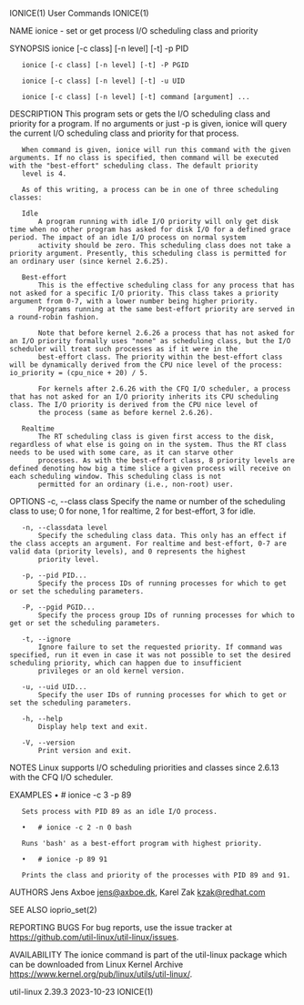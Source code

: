 IONICE(1)                                                                                      User Commands                                                                                      IONICE(1)

NAME
       ionice - set or get process I/O scheduling class and priority

SYNOPSIS
       ionice [-c class] [-n level] [-t] -p PID

       ionice [-c class] [-n level] [-t] -P PGID

       ionice [-c class] [-n level] [-t] -u UID

       ionice [-c class] [-n level] [-t] command [argument] ...

DESCRIPTION
       This program sets or gets the I/O scheduling class and priority for a program. If no arguments or just -p is given, ionice will query the current I/O scheduling class and priority for that
       process.

       When command is given, ionice will run this command with the given arguments. If no class is specified, then command will be executed with the "best-effort" scheduling class. The default priority
       level is 4.

       As of this writing, a process can be in one of three scheduling classes:

       Idle
           A program running with idle I/O priority will only get disk time when no other program has asked for disk I/O for a defined grace period. The impact of an idle I/O process on normal system
           activity should be zero. This scheduling class does not take a priority argument. Presently, this scheduling class is permitted for an ordinary user (since kernel 2.6.25).

       Best-effort
           This is the effective scheduling class for any process that has not asked for a specific I/O priority. This class takes a priority argument from 0-7, with a lower number being higher priority.
           Programs running at the same best-effort priority are served in a round-robin fashion.

           Note that before kernel 2.6.26 a process that has not asked for an I/O priority formally uses "none" as scheduling class, but the I/O scheduler will treat such processes as if it were in the
           best-effort class. The priority within the best-effort class will be dynamically derived from the CPU nice level of the process: io_priority = (cpu_nice + 20) / 5.

           For kernels after 2.6.26 with the CFQ I/O scheduler, a process that has not asked for an I/O priority inherits its CPU scheduling class. The I/O priority is derived from the CPU nice level of
           the process (same as before kernel 2.6.26).

       Realtime
           The RT scheduling class is given first access to the disk, regardless of what else is going on in the system. Thus the RT class needs to be used with some care, as it can starve other
           processes. As with the best-effort class, 8 priority levels are defined denoting how big a time slice a given process will receive on each scheduling window. This scheduling class is not
           permitted for an ordinary (i.e., non-root) user.

OPTIONS
       -c, --class class
           Specify the name or number of the scheduling class to use; 0 for none, 1 for realtime, 2 for best-effort, 3 for idle.

       -n, --classdata level
           Specify the scheduling class data. This only has an effect if the class accepts an argument. For realtime and best-effort, 0-7 are valid data (priority levels), and 0 represents the highest
           priority level.

       -p, --pid PID...
           Specify the process IDs of running processes for which to get or set the scheduling parameters.

       -P, --pgid PGID...
           Specify the process group IDs of running processes for which to get or set the scheduling parameters.

       -t, --ignore
           Ignore failure to set the requested priority. If command was specified, run it even in case it was not possible to set the desired scheduling priority, which can happen due to insufficient
           privileges or an old kernel version.

       -u, --uid UID...
           Specify the user IDs of running processes for which to get or set the scheduling parameters.

       -h, --help
           Display help text and exit.

       -V, --version
           Print version and exit.

NOTES
       Linux supports I/O scheduling priorities and classes since 2.6.13 with the CFQ I/O scheduler.

EXAMPLES
       •   # ionice -c 3 -p 89

       Sets process with PID 89 as an idle I/O process.

       •   # ionice -c 2 -n 0 bash

       Runs 'bash' as a best-effort program with highest priority.

       •   # ionice -p 89 91

       Prints the class and priority of the processes with PID 89 and 91.

AUTHORS
       Jens Axboe <jens@axboe.dk>, Karel Zak <kzak@redhat.com>

SEE ALSO
       ioprio_set(2)

REPORTING BUGS
       For bug reports, use the issue tracker at https://github.com/util-linux/util-linux/issues.

AVAILABILITY
       The ionice command is part of the util-linux package which can be downloaded from Linux Kernel Archive <https://www.kernel.org/pub/linux/utils/util-linux/>.

util-linux 2.39.3                                                                                2023-10-23                                                                                       IONICE(1)
